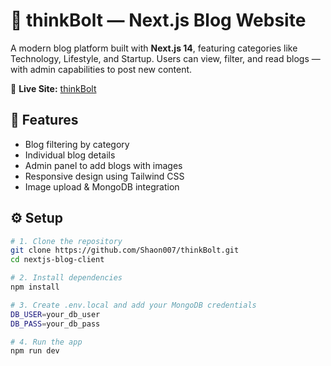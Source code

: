 # 📝 thinkBolt — Next.js Blog Website

A modern blog platform built with **Next.js 14**, featuring categories like Technology, Lifestyle, and Startup. Users can view, filter, and read blogs — with admin capabilities to post new content.

🔗 **Live Site:** [thinkBolt](https://think-bolt20.vercel.app/)

## 🚀 Features
- Blog filtering by category
- Individual blog details
- Admin panel to add blogs with images
- Responsive design using Tailwind CSS
- Image upload & MongoDB integration

## ⚙️ Setup

```bash
# 1. Clone the repository
git clone https://github.com/Shaon007/thinkBolt.git
cd nextjs-blog-client

# 2. Install dependencies
npm install

# 3. Create .env.local and add your MongoDB credentials
DB_USER=your_db_user
DB_PASS=your_db_pass

# 4. Run the app
npm run dev
